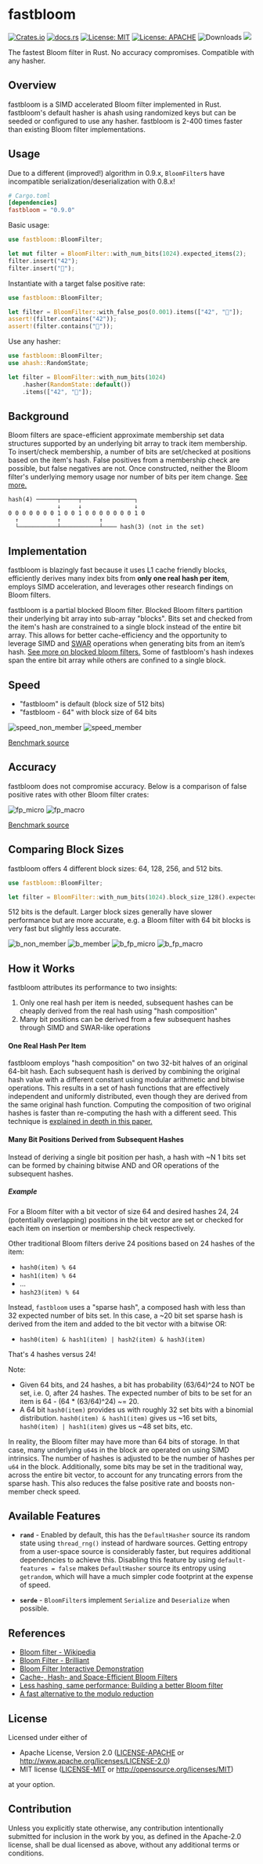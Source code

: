 # fastbloom
[![Crates.io](https://img.shields.io/crates/v/fastbloom.svg)](https://crates.io/crates/fastbloom)
[![docs.rs](https://docs.rs/fastbloom/badge.svg)](https://docs.rs/fastbloom)
[![License: MIT](https://img.shields.io/badge/License-MIT-blue.svg)](https://github.com/tomtomwombat/fastbloom/blob/main/LICENSE-MIT)
[![License: APACHE](https://img.shields.io/badge/License-Apache-blue.svg)](https://github.com/tomtomwombat/fastbloom/blob/main/LICENSE-APACHE)
![Downloads](https://img.shields.io/crates/d/fastbloom)
<a href="https://codecov.io/gh/tomtomwombat/fastbloom">
    <img src="https://codecov.io/gh/tomtomwombat/fastbloom/branch/main/graph/badge.svg">
</a>

The fastest Bloom filter in Rust. No accuracy compromises. Compatible with any hasher.

## Overview

fastbloom is a SIMD accelerated Bloom filter implemented in Rust. fastbloom's default hasher is ahash using randomized keys but can be seeded or configured to use any hasher. fastbloom is 2-400 times faster than existing Bloom filter implementations.

## Usage

Due to a different (improved!) algorithm in 0.9.x, `BloomFilter`s have incompatible serialization/deserialization with 0.8.x! 

```toml
# Cargo.toml
[dependencies]
fastbloom = "0.9.0"
```
Basic usage:
```rust
use fastbloom::BloomFilter;

let mut filter = BloomFilter::with_num_bits(1024).expected_items(2);
filter.insert("42");
filter.insert("🦀");
```
Instantiate with a target false positive rate:
```rust
use fastbloom::BloomFilter;

let filter = BloomFilter::with_false_pos(0.001).items(["42", "🦀"]);
assert!(filter.contains("42"));
assert!(filter.contains("🦀"));
```
Use any hasher:
```rust
use fastbloom::BloomFilter;
use ahash::RandomState;

let filter = BloomFilter::with_num_bits(1024)
    .hasher(RandomState::default())
    .items(["42", "🦀"]);
```

## Background
Bloom filters are space-efficient approximate membership set data structures supported by an underlying bit array to track item membership. To insert/check membership, a number of bits are set/checked at positions based on the item's hash. False positives from a membership check are possible, but false negatives are not. Once constructed, neither the Bloom filter's underlying memory usage nor number of bits per item change. [See more.](https://en.wikipedia.org/wiki/Bloom_filter)

```text
hash(4) ──────┬─────┬───────────────┐
              ↓     ↓               ↓
0 0 0 0 0 0 0 1 0 0 1 0 0 0 0 0 0 0 1 0
  ↑           ↑           ↑
  └───────────┴───────────┴──── hash(3) (not in the set)
```

## Implementation

fastbloom is blazingly fast because it uses L1 cache friendly blocks, efficiently derives many index bits from **only one real hash per item**, employs SIMD acceleration, and leverages other research findings on Bloom filters.

fastbloom is a partial blocked Bloom filter. Blocked Bloom filters partition their underlying bit array into sub-array "blocks". Bits set and checked from the item's hash are constrained to a single block instead of the entire bit array. This allows for better cache-efficiency and the opportunity to leverage SIMD and [SWAR](https://en.wikipedia.org/wiki/SWAR) operations when generating bits from an item’s hash. [See more on blocked bloom filters.](https://web.archive.org/web/20070623102632/http://algo2.iti.uni-karlsruhe.de/singler/publications/cacheefficientbloomfilters-wea2007.pdf) Some of fastbloom's hash indexes span the entire bit array while others are confined to a single block.

## Speed
- "fastbloom" is default (block size of 512 bits)
- "fastbloom - 64" with block size of 64 bits

![speed_non_member](https://github.com/user-attachments/assets/c0932c58-9b4f-4305-9115-99692448b6f6)
![speed_member](https://github.com/user-attachments/assets/d7e6f69c-9b5f-44c2-9bb3-486e778e451e)

[Benchmark source](https://github.com/tomtomwombat/bench-bloom-filters)

## Accuracy

fastbloom does not compromise accuracy. Below is a comparison of false positive rates with other Bloom filter crates:

![fp_micro](https://github.com/user-attachments/assets/c5dc2801-87ed-4d25-a970-90544fcd39d5)
![fp_macro](https://github.com/user-attachments/assets/8e933289-3ba9-49c5-884e-a97d2efc978c)

[Benchmark source](https://github.com/tomtomwombat/bench-bloom-filters)

## Comparing Block Sizes

fastbloom offers 4 different block sizes: 64, 128, 256, and 512 bits.

```rust
use fastbloom::BloomFilter;

let filter = BloomFilter::with_num_bits(1024).block_size_128().expected_items(2);
```

512 bits is the default. Larger block sizes generally have slower performance but are more accurate, e.g. a Bloom filter with 64 bit blocks is very fast but slightly less accurate.

![b_non_member](https://github.com/user-attachments/assets/bc20120f-84ad-43dc-b244-30bf990029e2)
![b_member](https://github.com/user-attachments/assets/9753dcf4-38a7-4af3-b2a7-b4627eaf07ff)
![b_fp_micro](https://github.com/user-attachments/assets/5a91e435-1a2b-4466-a6c7-d9b2df9c3463)
![b_fp_macro](https://github.com/user-attachments/assets/b5d618d2-d243-4823-bd91-4694456dbaca)


## How it Works

fastbloom attributes its performance to two insights:
1. Only one real hash per item is needed, subsequent hashes can be cheaply derived from the real hash using "hash composition"
2. Many bit positions can be derived from a few subsequent hashes through SIMD and SWAR-like operations

#### One Real Hash Per Item

fastbloom employs "hash composition" on two 32-bit halves of an original 64-bit hash. Each subsequent hash is derived by combining the original hash value with a different constant using modular arithmetic and bitwise operations. This results in a set of hash functions that are effectively independent and uniformly distributed, even though they are derived from the same original hash function. Computing the composition of two original hashes is faster than re-computing the hash with a different seed. This technique is [explained in depth in this paper.](https://www.eecs.harvard.edu/~michaelm/postscripts/rsa2008.pdf)

#### Many Bit Positions Derived from Subsequent Hashes

Instead of deriving a single bit position per hash, a hash with ~N 1 bits set can be formed by chaining bitwise AND and OR operations of the subsequent hashes.

##### Example

For a Bloom filter with a bit vector of size 64 and desired hashes 24, 24 (potentially overlapping) positions in the bit vector are set or checked for each item on insertion or membership check respectively.

Other traditional Bloom filters derive 24 positions based on 24 hashes of the item:
- `hash0(item) % 64`
- `hash1(item) % 64`
- ...
- `hash23(item) % 64`

Instead, `fastbloom` uses a "sparse hash", a composed hash with less than 32 expected number of bits set. In this case, a ~20 bit set sparse hash is derived from the item and added to the bit vector with a bitwise OR:
- `hash0(item) & hash1(item) | hash2(item) & hash3(item)`

That's 4 hashes versus 24!

Note:
- Given 64 bits, and 24 hashes, a bit has probability (63/64)^24 to NOT be set, i.e. 0, after 24 hashes. The expected number of bits to be set for an item is 64 - (64 * (63/64)^24) ~= 20.
- A 64 bit `hash0(item)` provides us with roughly 32 set bits with a binomial distribution. `hash0(item) & hash1(item)` gives us ~16 set bits, `hash0(item) | hash1(item)` gives us ~48 set bits, etc.

In reality, the Bloom filter may have more than 64 bits of storage. In that case, many underlying `u64`s in the block are operated on using SIMD intrinsics. The number of hashes is adjusted to be the number of hashes per `u64` in the block. Additionally, some bits may be set in the traditional way, across the entire bit vector, to account for any truncating errors from the sparse hash. This also reduces the false positive rate and boosts non-member check speed.

## Available Features

- **`rand`** - Enabled by default, this has the `DefaultHasher` source its random state using `thread_rng()` instead of hardware sources. Getting entropy from a user-space source is considerably faster, but requires additional dependencies to achieve this. Disabling this feature by using `default-features = false` makes `DefaultHasher` source its entropy using `getrandom`, which will have a much simpler code footprint at the expense of speed.

- **`serde`** - `BloomFilter`s implement `Serialize` and `Deserialize` when possible.

## References
- [Bloom filter - Wikipedia](https://en.wikipedia.org/wiki/Bloom_filter)
- [Bloom Filter - Brilliant](https://brilliant.org/wiki/bloom-filter/)
- [Bloom Filter Interactive Demonstration](https://www.jasondavies.com/bloomfilter/)
- [Cache-, Hash- and Space-Efficient Bloom Filters](https://web.archive.org/web/20070623102632/http://algo2.iti.uni-karlsruhe.de/singler/publications/cacheefficientbloomfilters-wea2007.pdf)
- [Less hashing, same performance: Building a better Bloom filter](https://www.eecs.harvard.edu/~michaelm/postscripts/rsa2008.pdf)
- [A fast alternative to the modulo reduction](https://lemire.me/blog/2016/06/27/a-fast-alternative-to-the-modulo-reduction/)

## License

Licensed under either of

 * Apache License, Version 2.0
   ([LICENSE-APACHE](LICENSE-APACHE) or http://www.apache.org/licenses/LICENSE-2.0)
 * MIT license
   ([LICENSE-MIT](LICENSE-MIT) or http://opensource.org/licenses/MIT)

at your option.

## Contribution

Unless you explicitly state otherwise, any contribution intentionally submitted
for inclusion in the work by you, as defined in the Apache-2.0 license, shall be
dual licensed as above, without any additional terms or conditions.

